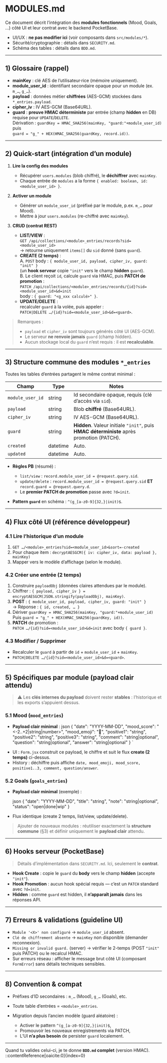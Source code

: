 # MODULES.md

Ce document décrit l’intégration des **modules fonctionnels** (Mood, Goals, …) côté UI et leur contrat avec le backend PocketBase.

- UI/UX : **ne pas modifier ici** (voir composants dans `src/modules/*`).
- Sécurité/cryptographie : détails dans `SECURITY.md`.
- Schéma des tables : détails dans `BDD.md`.

---

## 1) Glossaire (rappel)

- **mainKey** : clé AES de l’utilisateur·rice (mémoire uniquement).
- **module_user_id** : identifiant secondaire opaque pour un module (ex. `m_…`, `g_…`).
- **payload** : données métier **chiffrées** (AES-GCM) stockées dans `*_entries.payload`.
- **cipher_iv** : IV AES-GCM (Base64URL).
- **guard** : **preuve HMAC déterministe** par entrée (champ **hidden** en DB) requise pour `UPDATE`/`DELETE`.  
  Dérivation : `guardKey = HMAC_SHA256(mainKey, "guard:"+module_user_id)` puis  
  `guard = "g_" + HEX(HMAC_SHA256(guardKey, record.id))`.

---

## 2) Quick-start (intégration d’un module)

1. **Lire la config des modules**
   - Récupérer `users.modules` (blob chiffré), le **déchiffrer** avec `mainKey`.
   - Chaque entrée de `modules` a la forme `{ enabled: boolean, id: <module_user_id> }`.

2. **Activer un module**
   - Générer un `module_user_id` (préfixé par le module, p.ex. `m_…` pour Mood).
   - Mettre à jour `users.modules` (re-chiffré avec `mainKey`).

3. **CRUD (contrat REST)**
   - **LIST/VIEW** :  
     `GET /api/collections/<module>_entries/records?sid=<module_user_id>`  
     → retourne uniquement `items[]` du `sid` donné (sans `guard`).
   - **CREATE (2 temps)** :  
     A. `POST` body : `{ module_user_id, payload, cipher_iv, guard: "init" }`  
        (un **hook serveur** copie `"init"` vers le champ **hidden** `guard`).  
     B. Le client reçoit `id`, calcule `guard` via HMAC, puis **PATCH de promotion** :  
        `PATCH /api/collections/<module>_entries/records/{id}?sid=<module_user_id>&d=init`  
        body : `{ guard: "<g_xxx calculé>" }`.
   - **UPDATE/DELETE** :  
     recalculer `guard` à la volée, puis appeler :  
     `PATCH|DELETE …/{id}?sid=<module_user_id>&d=<guard>`.

> Remarques :
> - `payload` et `cipher_iv` sont toujours générés côté UI (AES-GCM).
> - Le serveur **ne renvoie jamais** `guard` (champ hidden).
> - Aucun stockage local du `guard` n’est requis : il est **recalculable**.

---

## 3) Structure commune des modules `*_entries`

Toutes les tables d’entrées partagent le même contrat minimal :

| Champ            | Type     | Notes                                                                                                  |
|------------------|----------|--------------------------------------------------------------------------------------------------------|
| `module_user_id` | string   | Id secondaire opaque, requis (clé d’accès via `sid`).                                                  |
| `payload`        | string   | Blob **chiffré** (Base64URL).                                                                          |
| `cipher_iv`      | string   | IV AES-GCM (Base64URL).                                                                                |
| `guard`          | string   | **Hidden**. Valeur initiale `"init"`, puis **HMAC déterministe** après promotion (PATCH).              |
| `created`        | datetime | Auto.                                                                                                  |
| `updated`        | datetime | Auto.                                                                                                  |

- **Règles PB** (résumé) :  
  - `list/view` : `record.module_user_id = @request.query.sid`.  
  - `update/delete` : `record.module_user_id = @request.query.sid` **ET** `record.guard = @request.query.d`.  
  - Le **premier PATCH de promotion** passe avec `?d=init`.

- **Pattern `guard`** en schéma : `^(g_[a-z0-9]{32,}|init)$`.

---

## 4) Flux côté UI (référence développeur)

### 4.1 Lire l’historique d’un module
1. `GET …/<module>_entries?sid=<module_user_id>&sort=-created`
2. Pour chaque item : `decryptAESGCM({ iv: cipher_iv, data: payload }, mainKey)`
3. Mapper vers le modèle d’affichage (selon le module).

### 4.2 Créer une entrée (2 temps)
1. Construire `payloadObj` (données claires attendues par le module).
2. Chiffrer : `{ payload, cipher_iv } = encryptAESGCM(JSON.stringify(payloadObj), mainKey)`.
3. **POST** : `{ module_user_id, payload, cipher_iv, guard: "init" }`  
   → Réponse : `{ id, created, … }`
4. Dériver `guardKey = HMAC_SHA256(mainKey, "guard:"+module_user_id)`  
   Puis `guard = "g_" + HEX(HMAC_SHA256(guardKey, id))`.
5. **PATCH** de promotion :  
   `PATCH …/{id}?sid=<module_user_id>&d=init` avec body `{ guard }`.

### 4.3 Modifier / Supprimer
- Recalculer le `guard` à partir de `id` + `module_user_id` + `mainKey`.  
- `PATCH|DELETE …/{id}?sid=<module_user_id>&d=<guard>`.

---

## 5) Spécifiques par module (payload clair attendu)

> ⚠️ Les **clés internes du payload** doivent rester **stables** : l’historique et les exports s’appuient dessus.

### 5.1 Mood (`mood_entries`)
- **Payload clair minimal** :
  json
  {
    "date": "YYYY-MM-DD",
    "mood_score": "<-2..+2|string|number>",
    "mood_emoji": "🙂",
    "positive1": "string",
    "positive2": "string",
    "positive3": "string",
    "comment": "string|optional",
    "question": "string|optional",
    "answer": "string|optional"
  }
`

* UI : `Form.jsx` construit ce payload, le chiffre et suit le flux **create (2 temps)** ci-dessus.
* History : déchiffre puis affiche `date, mood_emoji, mood_score, positive1..3, comment, question/answer`.

### 5.2 Goals (`goals_entries`)

* **Payload clair minimal** (exemple) :

  json
  {
    "date": "YYYY-MM-DD",
    "title": "string",
    "note": "string|optional",
    "status": "open|done|wip"
  }
  
* Flux identique (create 2 temps, list/view, update/delete).

> Ajouter de nouveaux modules : réutiliser exactement la **structure commune** (§3) et définir uniquement le **payload clair** attendu.

---

## 6) Hooks serveur (PocketBase)

> Détails d’implémentation dans `SECURITY.md`. Ici, seulement le **contrat**.

* **Hook Create** : copie le `guard` du **body** vers le champ **hidden** (accepte `"init"`).
* **Hook Promotion** : aucun hook spécial requis — c’est un `PATCH` standard avec `?d=init`.
* **Hidden** : comme `guard` est hidden, il **n’apparaît jamais** dans les réponses API.

---

## 7) Erreurs & validations (guideline UI)

* `Module '<X>' non configuré` → `module_user_id` absent.
* `Clé de chiffrement absente` → `mainKey` non disponible (demander reconnexion).
* `Missing or invalid guard.` (server) → vérifier le 2-temps (POST `"init"` puis PATCH) ou le recalcul HMAC.
* Sur erreurs réseau : afficher le message brut côté UI (composant `FormError`) sans détails techniques sensibles.

---

## 8) Convention & compat

* Préfixes d’ID secondaires : `m_…` (Mood), `g_…` (Goals), etc.
* Toute table d’entrées = `<module>_entries`.
* Migration depuis l’ancien modèle (guard aléatoire) :

  * Activer le pattern `^(g_[a-z0-9]{32,}|init)$`,
  * Promouvoir les nouveaux enregistrements via PATCH,
  * L’UI **n’a plus besoin** de persister `guard` localement.

---



Quand tu valides celui-ci, je te donne **`BDD.md` complet** (version HMAC).
::contentReference[oaicite:0]{index=0}

